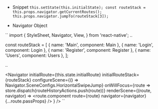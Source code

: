 
* Snippet
``
this.setState(this.initialState);
const routeStack = this.props.navigator.getCurrentRoutes();
this.props.navigator.jumpTo(routeStack[3]);
``

* Navigator Object

``
import {
	StyleSheet,
	Navigator,
	View,
} from 'react-native';
..

const routeStack = [
	{ name: 'Main', component: Main },
	{ name: 'Login', component: Login },
	{ name: 'Register', component: Register },
	{ name: 'Users', component: Users },
];

..

<Navigator
  initialRoute={this.state.initialRoute}
  initialRouteStack={routeStack}
  configureScene={() => Navigator.SceneConfigs.HorizontalSwipeJump}
  onWillFocus={route => store.dispatch(routeHistoryActions.push(route))}
  renderScene={(route, navigator) =>
    <route.component route={route} navigator={navigator} {...route.passProps} />
  }
/>
``
